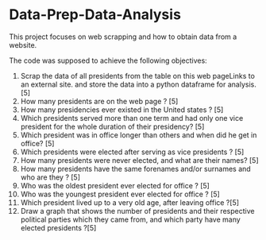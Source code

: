 # Data-Prep-Data-Analysis
This project focuses on web scrapping and how to obtain data from a website. 

The code was supposed to achieve the following objectives: 
1. Scrap the data of all presidents from the table on this web pageLinks to an external site. and store the data into a python dataframe for analysis. [5]
2. How many presidents are on the web page ? [5]
3. How many presidencies ever existed in the United states ? [5]
4. Which presidents served more than one term and had only one vice president for the whole duration of their presidency? [5]
5. Which president was in office longer than others and when did he get in office? [5]
6. Which presidents were elected after serving as vice presidents ? [5]
7. How many presidents were never elected, and what are their names? [5]
8. How many presidents have the same forenames and/or surnames and who are they ? [5]
9. Who was the oldest president ever elected for office ? [5]
10. Who was the youngest president ever elected for office ? [5]
11. Which president lived up to a very old age, after leaving office ?[5]
12. Draw a graph that shows the number of presidents and their respective political parties which they came from, and which party have many elected presidents ?[5]

